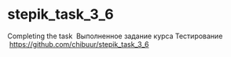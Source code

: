 # stepik_task_3_6
Completing the task
 Выполненное задание курса Тестирование
 https://github.com/chibuur/stepik_task_3_6
